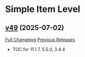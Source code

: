 # Simple Item Level

## [v49](https://github.com/kemayo/wow-simpleitemlevel/tree/v49) (2025-07-02)
[Full Changelog](https://github.com/kemayo/wow-simpleitemlevel/compare/v48...v49) [Previous Releases](https://github.com/kemayo/wow-simpleitemlevel/releases)

- TOC for 11.1.7, 5.5.0, 3.4.4  
